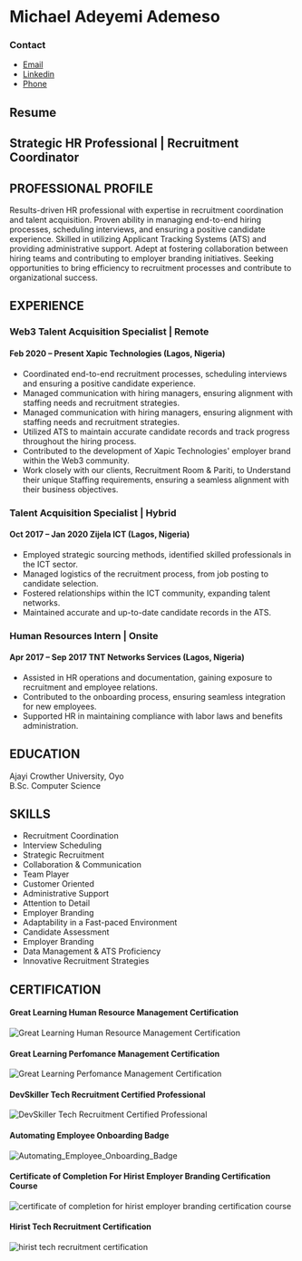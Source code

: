 # Michael Adeyemi Ademeso
### Contact
- [Email](ademesomichael2@gmail.com)</br>
- [Linkedin](https://www.linkedin.com/in/michael-ademeso/)</br>
- [Phone](+2349123559437)
## Resume
## Strategic HR Professional | Recruitment Coordinator
## PROFESSIONAL PROFILE
Results-driven HR professional with expertise in recruitment coordination and talent acquisition. Proven ability in managing end-to-end hiring processes, scheduling interviews, and ensuring a positive candidate experience. Skilled in utilizing Applicant Tracking Systems (ATS) and providing administrative support. Adept at fostering collaboration between hiring teams and contributing to employer branding initiatives. Seeking opportunities to bring efficiency to recruitment processes and contribute to organizational success.

## EXPERIENCE
### Web3 Talent Acquisition Specialist | Remote
#### Feb 2020 – Present Xapic Technologies (Lagos, Nigeria)
- Coordinated end-to-end recruitment processes, scheduling interviews and ensuring a positive candidate experience.
- Managed communication with hiring managers, ensuring alignment with staffing needs and recruitment strategies.
- Managed communication with hiring managers, ensuring alignment with staffing needs and recruitment strategies.
- Utilized ATS to maintain accurate candidate records and track progress throughout the hiring process.
- Contributed to the development of Xapic Technologies' employer brand within the Web3 community.
- Work closely with our clients, Recruitment Room & Pariti, to Understand their unique Staffing requirements, ensuring a seamless 
  alignment with their business objectives.


### Talent Acquisition Specialist | Hybrid
#### Oct 2017 – Jan 2020 Zijela ICT (Lagos, Nigeria)
- Employed strategic sourcing methods, identified skilled professionals in the ICT sector.
- Managed logistics of the recruitment process, from job posting to candidate selection.
- Fostered relationships within the ICT community, expanding talent networks.
- Maintained accurate and up-to-date candidate records in the ATS.

### Human Resources Intern | Onsite
#### Apr 2017 – Sep 2017 TNT Networks Services (Lagos, Nigeria)
- Assisted in HR operations and documentation, gaining exposure to recruitment and employee relations.
- Contributed to the onboarding process, ensuring seamless integration for new employees.
- Supported HR in maintaining compliance with labor laws and benefits administration.
  
## EDUCATION
Ajayi Crowther University, Oyo </br>
B.Sc. Computer Science

## SKILLS
- Recruitment Coordination
- Interview Scheduling
- Strategic Recruitment
- Collaboration & Communication
- Team Player
- Customer Oriented
- Administrative Support
- Attention to Detail
- Employer Branding
- Adaptability in a Fast-paced Environment
- Candidate Assessment
- Employer Branding
- Data Management & ATS Proficiency
- Innovative Recruitment Strategies

## CERTIFICATION
#### Great Learning Human Resource Management Certification
![Great Learning Human Resource Management Certification](/Certifications/Human_Resource_Management.png)
#### Great Learning Perfomance Management Certification
![Great Learning Perfomance Management Certification](/Certifications/Performance_Management.png)
#### DevSkiller Tech Recruitment Certified Professional
![DevSkiller Tech Recruitment Certified Professional](/Certifications/Tech_Recruitment_Badge.png)
#### Automating Employee Onboarding Badge
![Automating_Employee_Onboarding_Badge](/Certifications/Airslate.jpeg)
#### Certificate of Completion For Hirist Employer Branding Certification Course
![certificate of completion for hirist employer branding certification course](/Certifications/Hirist_employer_branding.jpeg)
#### Hirist Tech Recruitment Certification
![hirist tech recruitment certification](/Certifications/Hirist_tech_recruiter.jpeg)
